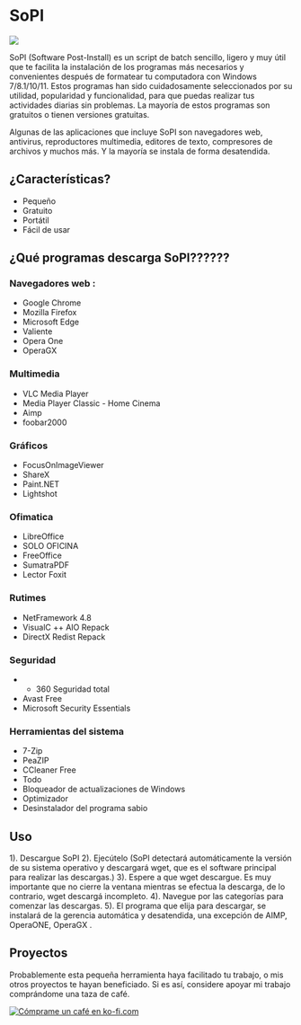 # SoPI 

<img src="https://hiberhernandez.com/sopi/wp-content/uploads/2023/12/SoPI.png">

SoPI (Software Post-Install) es un script de batch sencillo, ligero y muy útil que te facilita la instalación de los programas más necesarios y convenientes después de formatear tu computadora con Windows 7/8.1/10/11. Estos programas han sido cuidadosamente seleccionados por su utilidad, popularidad y funcionalidad, para que puedas realizar tus actividades diarias sin problemas. La mayoría de estos programas son gratuitos o tienen versiones gratuitas.

Algunas de las aplicaciones que incluye SoPI son navegadores web, antivirus, reproductores multimedia, editores de texto, compresores de archivos y muchos más. Y la mayoría se instala de forma desatendida.

## ¿Características?

- Pequeño
- Gratuito
- Portátil
- Fácil de usar

## ¿Qué programas descarga SoPI??????

### Navegadores web :

- Google Chrome
- Mozilla Firefox
- Microsoft Edge
- Valiente
- Opera One
- OperaGX

### Multimedia
- VLC Media Player
- Media Player Classic - Home Cinema
- Aimp
- foobar2000

### Gráficos
- FocusOnImageViewer
- ShareX
- Paint.NET
- Lightshot

### Ofimatica
- LibreOffice
- SOLO OFICINA
- FreeOffice
- SumatraPDF
- Lector Foxit

### Rutimes
- NetFramework 4.8
- VisualC ++ AIO Repack
- DirectX Redist Repack

### Seguridad
- - 360 Seguridad total
- Avast Free
- Microsoft Security Essentials

### Herramientas del sistema
- 7-Zip
- PeaZIP
- CCleaner Free
- Todo
- Bloqueador de actualizaciones de Windows
- Optimizador
- Desinstalador del programa sabio

## Uso
1). Descargue SoPI
2). Ejecútelo (SoPI detectará automáticamente la versión de su sistema operativo y descargará wget, que es el software principal para realizar las descargas.)
3). Espere a que wget descargue. Es muy importante que no cierre la ventana mientras se efectua la descarga, de lo contrario, wget descargá incompleto.
4). Navegue por las categorías para comenzar las descargas.
5). El programa que elija para descargar, se instalará de la gerencia automática y desatendida, una excepción de AIMP, OperaONE, OperaGX .

## Proyectos
Probablemente esta pequeña herramienta haya facilitado tu trabajo, o mis otros proyectos te hayan beneficiado. Si es así, considere apoyar mi trabajo comprándome una taza de café.

<a href='https://ko-fi.com/F1F2H2KW' objetivo='_en blanco'><img altura='36' estilo='frontera:0px;altura:36))px; ' src='https://storage.ko-fi.com/cdn/kofi2.png?v = 3 ' frontera='0' alt='Cómprame un café en ko-fi.com' /></a>

